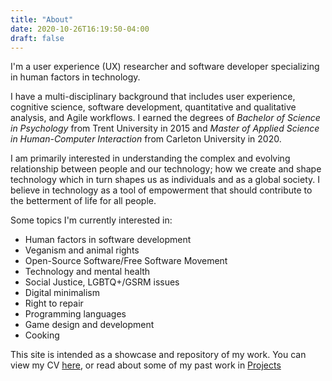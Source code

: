 ```yaml
---
title: "About"
date: 2020-10-26T16:19:50-04:00
draft: false
---
```


I'm a user experience (UX) researcher and software developer
specializing in human factors in technology.

I have a multi-disciplinary background that includes user experience,
cognitive science, software development, quantitative and qualitative
analysis, and Agile workflows. I earned the degrees of *Bachelor of
Science in Psychology* from Trent University in 2015 and *Master of
Applied Science in Human-Computer Interaction* from Carleton University
in 2020.

I am primarily interested in understanding the complex and evolving
relationship between people and our technology; how we create and shape
technology which in turn shapes us as individuals and as a global
society. I believe in technology as a tool of empowerment that
should contribute to the betterment of life for all people.

Some topics I'm currently interested in:
- Human factors in software development
- Veganism and animal rights
- Open-Source Software/Free Software Movement
- Technology and mental health
- Social Justice, LGBTQ+/GSRM issues
- Digital minimalism
- Right to repair
- Programming languages
- Game design and development
- Cooking

This site is intended as a showcase and repository of my work.
You can view my CV [here](/docs/jcarr_cv.pdf), or read about some of my
past work in [Projects](../projects/)
